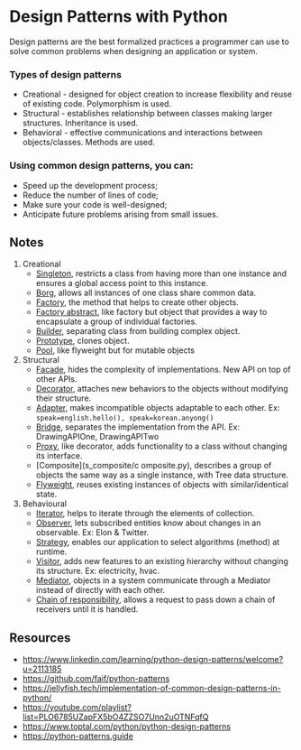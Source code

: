 # Design Patterns with Python
Design patterns are the best formalized practices a programmer can use to solve common problems when designing an application or system.

### Types of design patterns
- Creational - designed for object creation to increase flexibility and reuse of existing code. Polymorphism is used.
- Structural - establishes relationship between classes making larger structures. Inheritance is used.
- Behavioral - effective communications and interactions between objects/classes. Methods are used.

### Using common design patterns, you can:
- Speed up the development process;
- Reduce the number of lines of code;
- Make sure your code is well-designed;
- Anticipate future problems arising from small issues.

## Notes
1. Creational
   - [Singleton](c_singleton/singleton.py), restricts a class from having more than one instance and ensures a global access point to this instance.
   - [Borg](c_singleton/borg.py), allows all instances of one class share common data.
   - [Factory](c_factory/factory.py), the method that helps to create other objects.
   - [Factory abstract](c_factory/abstact_factory.py), like factory but object that provides a way to encapsulate a group of individual factories.
   - [Builder](c_builder/builder.py), separating class from building complex object.
   - [Prototype](c_prototype/prototype.py), clones object.
   - [Pool](c_pool/pool.py), like flyweight but for mutable objects
3. Structural
   - [Facade](s_facade/facade.py), hides the complexity of implementations. New API on top of other APIs.
   - [Decorator](s_decorator/decorator.py), attaches new behaviors to the objects without modifying their structure.
   - [Adapter](s_adapter/adapter.py), makes incompatible objects adaptable to each other. Ex: `speak=english.hello(), speak=korean.anyong()`
   - [Bridge](s_bridge/bridge.py), separates the implementation from the API. Ex: DrawingAPIOne, DrawingAPITwo
   - [Proxy](s_proxy/proxy.py), like decorator, adds functionality to a class without  changing its interface.
   - [Composite](s_composite/c omposite.py), describes a group of objects the same way as a single instance, with Tree data structure.
   - [Flyweight](s_flyweight/flyweight.py), reuses existing instances of objects with similar/identical state.
4. Behavioural
   - [Iterator](b_iterator/iterator.py), helps to iterate through the elements of collection.
   - [Observer](b_observer/observer.py), lets subscribed entities know about changes in an observable. Ex: Elon & Twitter.
   - [Strategy](b_strategy/strategy.py), enables our application to select algorithms (method) at runtime.
   - [Visitor](b_visitor/visitor.py), adds new features to an existing hierarchy without changing its structure. Ex: electricity, hvac.
   - [Mediator](b_mediator/mediator.py), objects in a system communicate through a Mediator instead of directly with each other.
   - [Chain of responsibility](b_chain_of_responsibility/chain_of_responsibility.py), allows a request to pass down a chain of receivers until it is handled.


## Resources
- https://www.linkedin.com/learning/python-design-patterns/welcome?u=2113185
- https://github.com/faif/python-patterns
- https://jellyfish.tech/implementation-of-common-design-patterns-in-python/
- https://youtube.com/playlist?list=PLO6785UZapFX5bO4ZZSO7Unn2uOTNFqfQ
- https://www.toptal.com/python/python-design-patterns
- https://python-patterns.guide
